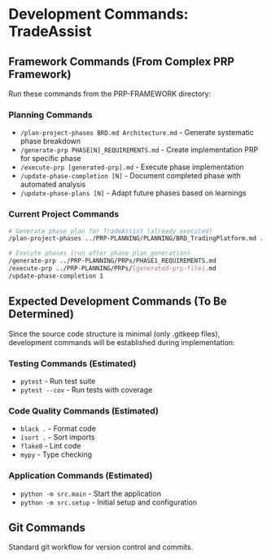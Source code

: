 # Development Commands: TradeAssist

## Framework Commands (From Complex PRP Framework)
Run these commands from the PRP-FRAMEWORK directory:

### Planning Commands
- `/plan-project-phases BRD.md Architecture.md` - Generate systematic phase breakdown
- `/generate-prp PHASE[N]_REQUIREMENTS.md` - Create implementation PRP for specific phase
- `/execute-prp [generated-prp].md` - Execute phase implementation
- `/update-phase-completion [N]` - Document completed phase with automated analysis
- `/update-phase-plans [N]` - Adapt future phases based on learnings

### Current Project Commands
```bash
# Generate phase plan for TradeAssist (already executed)
/plan-project-phases ../PRP-PLANNING/PLANNING/BRD_TradingPlatform.md ../PRP-PLANNING/PLANNING/Architecture_TradingPlatform.md

# Execute phases (run after phase plan generation)
/generate-prp ../PRP-PLANNING/PRPs/PHASE1_REQUIREMENTS.md
/execute-prp ../PRP-PLANNING/PRPs/[generated-prp-file].md
/update-phase-completion 1
```

## Expected Development Commands (To Be Determined)
Since the source code structure is minimal (only .gitkeep files), development commands will be established during implementation:

### Testing Commands (Estimated)
- `pytest` - Run test suite
- `pytest --cov` - Run tests with coverage

### Code Quality Commands (Estimated)  
- `black .` - Format code
- `isort .` - Sort imports
- `flake8` - Lint code
- `mypy` - Type checking

### Application Commands (Estimated)
- `python -m src.main` - Start the application
- `python -m src.setup` - Initial setup and configuration

## Git Commands
Standard git workflow for version control and commits.